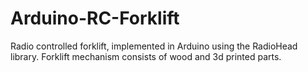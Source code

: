 # Arduino-RC-Forklift
Radio controlled forklift, implemented in Arduino using the RadioHead library. Forklift mechanism consists of wood and 3d printed parts.

